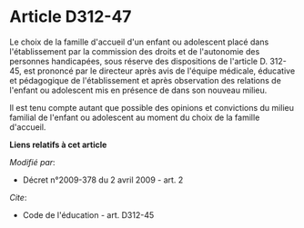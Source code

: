 # Article D312-47

Le choix de la famille d'accueil d'un enfant ou adolescent placé dans l'établissement par la commission des droits et de
l'autonomie des personnes handicapées, sous réserve des dispositions de l'article D. 312-45, est prononcé par le directeur
après avis de l'équipe médicale, éducative et pédagogique de l'établissement et après observation des relations de l'enfant
ou adolescent mis en présence de dans son nouveau milieu. 

Il est tenu compte autant que possible des opinions et convictions du milieu familial de l'enfant ou adolescent au moment du
choix de la famille d'accueil.

**Liens relatifs à cet article**

_Modifié par_:

  - Décret n°2009-378 du 2 avril 2009 - art. 2

_Cite_:

  - Code de l'éducation - art. D312-45
